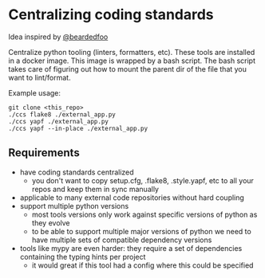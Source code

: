 # Centralizing coding standards

Idea inspired by [@beardedfoo]( https://github.com/beardedfoo )

Centralize python tooling (linters, formatters, etc).
These tools are installed in a docker image.
This image is wrapped by a bash script.
The bash script takes care of figuring out how to mount the parent dir of the file that you want to lint/format.

Example usage:

```
git clone <this_repo>
./ccs flake8 ./external_app.py
./ccs yapf ./external_app.py
./ccs yapf --in-place ./external_app.py
```

## Requirements

- have coding standards centralized
  - you don't want to copy setup.cfg, .flake8, .style.yapf, etc to all your repos and keep them in sync manually
- applicable to many external code repositories without hard coupling
- support multiple python versions
  - most tools versions only work against specific versions of python as they evolve
  - to be able to support multiple major versions of python we need to have multiple sets of compatible dependency versions
- tools like mypy are even harder: they require a set of dependencies containing the typing hints per project
  - it would great if this tool had a config where this could be specified
